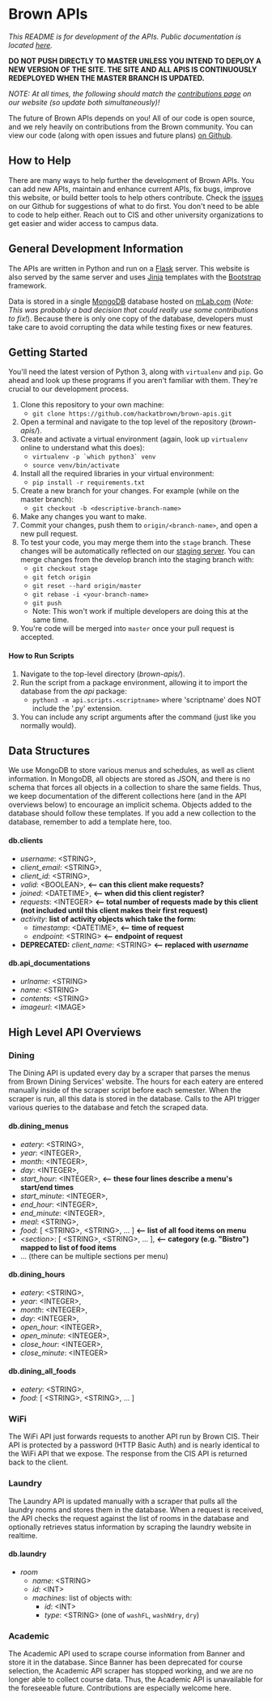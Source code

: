 Brown APIs
=====================

_This README is for development of the APIs. Public documentation is located [here](http://api.students.brown.edu)._

**DO NOT PUSH DIRECTLY TO MASTER UNLESS YOU INTEND TO DEPLOY A NEW VERSION OF THE SITE. THE SITE AND ALL APIS IS CONTINUOUSLY REDEPLOYED WHEN THE MASTER BRANCH IS UPDATED.**

_NOTE: At all times, the following should match the [contributions page](http://api.students.brown.edu/contribute) on our website (so update both simultaneously)!_

The future of Brown APIs depends on you! All of our code is open source, and we rely heavily on contributions from the Brown community. You can view our code (along with open issues and future plans) [on Github](https://github.com/hackatbrown/apis).

## How to Help

There are many ways to help further the development of Brown APIs. You can add new APIs, maintain and enhance current APIs, fix bugs, improve this website, or build better tools to help others contribute. Check the [issues](https://github.com/hackatbrown/apis/issues) on our Github for suggestions of what to do first. You don't need to be able to code to help either. Reach out to CIS and other university organizations to get easier and wider access to campus data.

## General Development Information

The APIs are written in Python and run on a [Flask](http://flask.pocoo.org) server. This website is also served by the same server and uses [Jinja](http://jinja.pocoo.org) templates with the [Bootstrap](http://getbootstrap.com) framework.

Data is stored in a single [MongoDB](https://docs.mongodb.com/getting-started/python/introduction/) database hosted on [mLab.com](https://mlab.com/) (_Note: This was probably a bad decision that could really use some contributions to fix!_). Because there is only one copy of the database, developers must take care to avoid corrupting the data while testing fixes or new features.

## Getting Started

You'll need the latest version of Python 3, along with `virtualenv` and `pip`. Go ahead and look up these programs if you aren't familiar with them. They're crucial to our development process.

1. Clone this repository to your own machine:
	- `git clone https://github.com/hackatbrown/brown-apis.git`
2. Open a terminal and navigate to the top level of the repository (_brown-apis/_).
3. Create and activate a virtual environment (again, look up `virtualenv` online to understand what this does):
	- ``virtualenv -p `which python3` venv``
	- `source venv/bin/activate`
4. Install all the required libraries in your virtual environment:
	- `pip install -r requirements.txt`
5. Create a new branch for your changes. For example (while on the master branch):
	- `git checkout -b <descriptive-branch-name>`
6. Make any changes you want to make.
7. Commit your changes, push them to `origin/<branch-name>`, and open a new pull request.
8. To test your code, you may merge them into the `stage` branch. These changes will be automatically reflected on our [staging server](http://brown-apis-staging.herokuapp.com/). You can merge changes from the develop branch into the staging branch with:
	- `git checkout stage`
	- `git fetch origin`
	- `git reset --hard origin/master`
	- `git rebase -i <your-branch-name>`
	- `git push`
	- Note: This won't work if multiple developers are doing this at the same time.
9. You're code will be merged into `master` once your pull request is accepted.

#### How to Run Scripts

1. Navigate to the top-level directory (_brown-apis/_).
2. Run the script from a package environment, allowing it to import the database from the _api_ package:
	- `python3 -m api.scripts.<scriptname>` where 'scriptname' does NOT include the '.py' extension.
3. You can include any script arguments after the command (just like you normally would).

## Data Structures

We use MongoDB to store various menus and schedules, as well as client information. In MongoDB, all objects are stored as JSON, and there is no schema that forces all objects in a collection to share the same fields. Thus, we keep documentation of the different collections here (and in the API overviews below) to encourage an implicit schema. Objects added to the database should follow these templates. If you add a new collection to the database, remember to add a template here, too.

#### db.clients ####

- *username*: &lt;STRING&gt;,
- *client_email*: &lt;STRING&gt;,
- *client_id*: &lt;STRING&gt;,
- *valid*: &lt;BOOLEAN&gt;, **<-- can this client make requests?**
- *joined*: &lt;DATETIME&gt;, **<-- when did this client register?**
- *requests*: &lt;INTEGER&gt; **<-- total number of requests made by this client (not included until this client makes their first request)**
- *activity*: **list of activity objects which take the form:**
	* _timestamp_: &lt;DATETIME&gt;, **<-- time of request**
	* _endpoint_: &lt;STRING&gt; **<-- endpoint of request**
- **DEPRECATED:** *client_name*: &lt;STRING&gt; **<-- replaced with _username_**

#### db.api_documentations ####
- *urlname*: &lt;STRING&gt;
- *name*: &lt;STRING&gt;
- *contents*: &lt;STRING&gt;
- *imageurl*: &lt;IMAGE&gt;


## High Level API Overviews

### Dining

The Dining API is updated every day by a scraper that parses the menus from Brown Dining Services' website. The hours for each eatery are entered manually inside of the scraper script before each semester. When the scraper is run, all this data is stored in the database. Calls to the API trigger various queries to the database and fetch the scraped data.

#### db.dining\_menus

- *eatery*: &lt;STRING&gt;,
- *year*: &lt;INTEGER&gt;,
- *month*: &lt;INTEGER&gt;,
- *day*: &lt;INTEGER&gt;,
- *start_hour*: &lt;INTEGER&gt;, 	**<-- these four lines describe a menu's start/end times**
- *start_minute*: &lt;INTEGER&gt;, 
- *end_hour*: &lt;INTEGER&gt;, 
- *end_minute*: &lt;INTEGER&gt;,
- *meal*: &lt;STRING&gt;,
- *food*: [ &lt;STRING&gt;, &lt;STRING&gt;, ... ]  **<-- list of all food items on menu**
- *&lt;section&gt;*: [ &lt;STRING&gt;, &lt;STRING&gt;, ... ],  **<-- category (e.g. "Bistro") mapped to list of food items**
- ... (there can be multiple sections per menu)

#### db.dining\_hours

- *eatery*: &lt;STRING&gt;,
- *year*: &lt;INTEGER&gt;,
- *month*: &lt;INTEGER&gt;,
- *day*: &lt;INTEGER&gt;,
- *open_hour*: &lt;INTEGER&gt;,
- *open_minute*: &lt;INTEGER&gt;, 
- *close_hour*: &lt;INTEGER&gt;, 
- *close_minute*: &lt;INTEGER&gt;

#### db.dining\_all\_foods

- *eatery*: &lt;STRING&gt;,
- *food*: [ &lt;STRING&gt;, &lt;STRING&gt;, ... ]

### WiFi

The WiFi API just forwards requests to another API run by Brown CIS. Their API is protected by a password (HTTP Basic Auth) and is nearly identical to the WiFi API that we expose. The response from the CIS API is returned back to the client.

### Laundry

The Laundry API is updated manually with a scraper that pulls all the laundry rooms and stores them in the database. When a request is received, the API checks the request against the list of rooms in the database and optionally retrieves status information by scraping the laundry website in realtime.

#### db.laundry
- *room*
    - *name*: &lt;STRING&gt;
    - *id*: &lt;INT&gt;
    - *machines*: list of objects with:
        - *id*: &lt;INT&gt;
        - *type*: &lt;STRING&gt; (one of `washFL`, `washNdry`, `dry`)

### Academic

The Academic API used to scrape course information from Banner and store it in the database. Since Banner has been deprecated for course selection, the Academic API scraper has stopped working, and we are no longer able to collect course data. Thus, the Academic API is unavailable for the foreseeable future. Contributions are especially welcome here.
